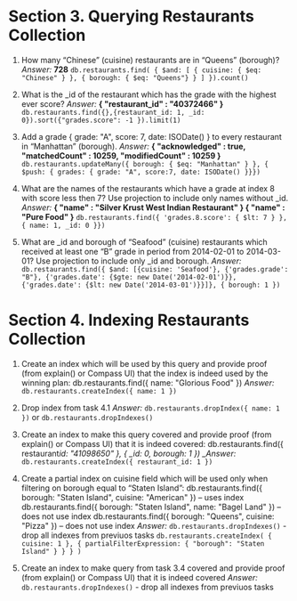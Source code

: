 # Section 3. Querying Restaurants Collection

1. How many “Chinese” (cuisine) restaurants are in “Queens” (borough)?
   _Answer:_
   **728** `db.restaurants.find( { $and: [ { cuisine: { $eq: "Chinese" } }, { borough: { $eq: "Queens"} } ] }).count()`

2. What is the \_id of the restaurant which has the grade with the highest ever score?
   _Answer:_
   **{ "restaurant_id" : "40372466" }** `db.restaurants.find({},{restaurant_id: 1, _id: 0}).sort({"grades.score": -1 }).limit(1)`

3. Add a grade { grade: "A", score: 7, date: ISODate() } to every restaurant in “Manhattan” (borough).
   _Answer:_
   **{ "acknowledged" : true, "matchedCount" : 10259, "modifiedCount" : 10259 }** `db.restaurants.updateMany({ borough: { $eq: "Manhattan" } }, { $push: { grades: { grade: "A", score:7, date: ISODate() }}})`

4. What are the names of the restaurants which have a grade at index 8 with score less then 7? Use projection to include only names without \_id.
   _Answer:_
   **{ "name" : "Silver Krust West Indian Restaurant" } { "name" : "Pure Food" }** `db.restaurants.find({ 'grades.8.score': { $lt: 7 } }, { name: 1, _id: 0 }})`

5. What are \_id and borough of “Seafood” (cuisine) restaurants which received at least one “B” grade in period from 2014-02-01 to 2014-03-01? Use projection to include only \_id and borough.
   _Answer:_
   `db.restaurants.find({ $and: [{cuisine: 'Seafood'}, {'grades.grade': "B"}, {'grades.date': {$gte: new Date('2014-02-01')}}, {'grades.date': {$lt: new Date('2014-03-01')}}]}, { borough: 1 })`

# Section 4. Indexing Restaurants Collection

1. Create an index which will be used by this query and provide proof (from explain() or Compass UI) that the
   index is indeed used by the winning plan:
   db.restaurants.find({ name: "Glorious Food" })
   _Answer:_
   `db.restaurants.createIndex({ name: 1 })`

2. Drop index from task 4.1
   _Answer:_
   `db.restaurants.dropIndex({ name: 1 })` or `db.restaurants.dropIndexes()`

3. Create an index to make this query covered and provide proof (from explain() or Compass UI) that it is
   indeed covered:
   db.restaurants.find({ restaurant*id: "41098650" }, { \_id: 0, borough: 1 })
   \_Answer:*
   `db.restaurants.createIndex({ restaurant_id: 1 })`

4. Create a partial index on cuisine field which will be used only when filtering on borough equal to “Staten
   Island”:
   db.restaurants.find({ borough: "Staten Island", cuisine: "American" }) – uses index
   db.restaurants.find({ borough: "Staten Island", name: "Bagel Land" }) – does not use index
   db.restaurants.find({ borough: "Queens", cuisine: "Pizza" }) – does not use index
   _Answer:_
   `db.restaurants.dropIndexes()` - drop all indexes from previuos tasks
   `db.restaurants.createIndex( { cuisine: 1 }, { partialFilterExpression: { "borough": "Staten Island" } } } )`

5. Create an index to make query from task 3.4 covered and provide proof (from explain() or Compass UI) that
   it is indeed covered
   _Answer:_
   `db.restaurants.dropIndexes()` - drop all indexes from previuos tasks
